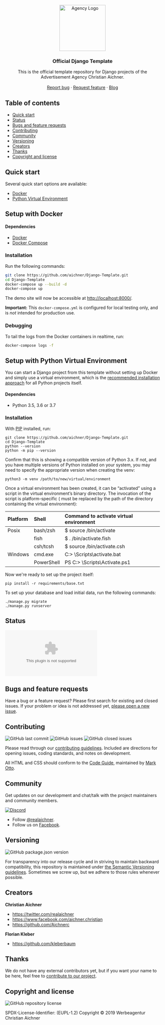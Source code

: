 <p align="center">
  <a href="https://www.aichner-christian.com/" target="_blank" rel="noopener noreferrer">
    <img src="https://www.aichner-christian.com/img/logo/logo_web.png" alt="Agency Logo" height="150">
  </a>
</p>

<h3 align="center">Official Django Template</h3>

<p align="center">
  This is the official template repository for Django projects of the Advertisement Agency Christian Aichner.
  <br>
  <br>
  <a href="https://github.com/aichner/Django-Template/issues/new?template=bug_report.md">Report bug</a>
  ·
  <a href="https://github.com/aichner/Django-Template/issues/new?template=feature_request.md">Request feature</a>
  ·
  <a href="https://www.aichner-christian.com/damn/dev">Blog</a>
</p>

## Table of contents
- [Quick start](#quick-start)
- [Status](#status)
- [Bugs and feature requests](#bugs-and-feature-requests)
- [Contributing](#contributing)
- [Community](#community)
- [Versioning](#versioning)
- [Creators](#creators)
- [Thanks](#thanks)
- [Copyright and license](#copyright-and-license)


## [](#quick-start)Quick start 

Several quick start options are available:
- [Docker](#setup-with-docker)
- [Python Virtual Environment](#setup-with-venv)


## [](#setup-with-docker)Setup with Docker

#### Dependencies
* [Docker](https://docs.docker.com/engine/installation/)
* [Docker Compose](https://docs.docker.com/compose/install/)

### Installation
Run the following commands:

```bash
git clone https://github.com/aichner/Django-Template.git
cd Django-Template
docker-compose up --build -d
docker-compose up
```

The demo site will now be accessible at [http://localhost:8000/](http://localhost:8000/).

**Important:** This `docker-compose.yml` is configured for local testing only, and is _not_ intended for production use.

### Debugging
To tail the logs from the Docker containers in realtime, run:

```bash
docker-compose logs -f
```

## [](#setup-with-venv)Setup with Python Virtual Environment

You can start a Django project from this template without setting up Docker and simply use a virtual environment, which is the [recommended installation approach](https://docs.python.org/3/library/venv.html) for all Python projects itself.

#### Dependencies
* Python 3.5, 3.6 or 3.7

### Installation

With [PIP](https://github.com/pypa/pip) installed, run:

    git clone https://github.com/aichner/Django-Template.git
    cd Django-Template
    python --version
    python -m pip --version
    
Confirm that this is showing a compatible version of Python 3.x. If not, and you have multiple versions of Python installed on your system, you may need to specify the appropriate version when creating the venv:
    
    python3 -m venv /path/to/new/virtual/environment
    
Once a virtual environment has been created, it can be “activated” using a script in the virtual environment’s binary directory. The invocation of the script is platform-specific (<venv> must be replaced by the path of the directory containing the virtual environment):
    
| Platform | Shell      | Command to activate virtual environment |
| :---     | :---       | :---                                    |
| Posix    | bash/zsh   | $ source <venv>/bin/activate            |
|          | fish       | $ . <venv>/bin/activate.fish            |
|          | csh/tcsh   | $ source <venv>/bin/activate.csh        |
| Windows  | cmd.exe    | C:\> <venv>\Scripts\activate.bat        |
|          | PowerShell | PS C:\> <venv>\Scripts\Activate.ps1     |

Now we're ready to set up the project itself:

    pip install -r requirements/base.txt

To set up your database and load initial data, run the following commands:

    ./manage.py migrate
    ./manage.py runserver

## [](#status)Status

![Website](https://img.shields.io/website/https/www.aichner-christian.com?label=website)

## [](#bug-and-feature-requests)Bugs and feature requests

Have a bug or a feature request? Please first search for existing and closed issues. If your problem or idea is not
addressed yet, [please open a new issue](https://github.com/aichner/Django-Template/issues/new/choose).

## [](#contributing)Contributing

![GitHub last commit](https://img.shields.io/github/last-commit/aichner/Django-Template)
![GitHub issues](https://img.shields.io/github/issues-raw/aichner/Django-Template)
![GitHub closed issues](https://img.shields.io/github/issues-closed-raw/aichner/Django-Template?color=green)

Please read through our
[contributing guidelines](https://github.com/aichner/Django-Template/blob/master/CONTRIBUTING.md). Included are
directions for opening issues, coding standards, and notes on development.

All HTML and CSS should conform to the [Code Guide](https://github.com/mdo/code-guide), maintained by
[Mark Otto](https://github.com/mdo).

## [](#community)Community

Get updates on our development and chat/talk with the project maintainers and community members.

[![Discord][discord-badge]][discord]

- Follow [@realaichner](https://twitter.com/realaichner).
- Follow us on [Facebook](https://www.facebook.com/werbeagentur.aichner).


## [](#versioning)Versioning

![GitHub package.json version](https://img.shields.io/github/package-json/v/aichner/Django-Template)

For transparency into our release cycle and in striving to maintain backward compatibility, this repository is
maintained under [the Semantic Versioning guidelines](https://semver.org/). Sometimes we screw up, but we adhere to
those rules whenever possible.

## [](#creators)Creators

**Christian Aichner**

- <https://twitter.com/realaichner>
- <https://www.facebook.com/aichner.christian>
- <https://github.com/Aichnerc>

**Florian Kleber**

- <https://github.com/kleberbaum>

## [](#thanks)Thanks

We do not have any external contributors yet, but if you want your name to be here, feel free 
to [contribute to our project](#contributing).

## [](#copyright-and-license)Copyright and license

![GitHub repository license](https://img.shields.io/badge/license-EUPL--1.2-blue)

SPDX-License-Identifier: (EUPL-1.2)
Copyright © 2019 Werbeagentur Christian Aichner

[discord-badge]: https://img.shields.io/badge/Discord-Join%20chat%20%E2%86%92-738bd7.svg
[discord]: https://discord.gg/dnxUJmk

